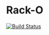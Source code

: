 # Rack-O

[![Build Status](https://travis-ci.org/callum/racko.svg?branch=master)](https://travis-ci.org/callum/racko)
